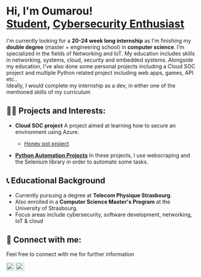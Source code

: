 <h1>Hi, I'm Oumarou! <br/><a href="https://github.com/Songhai9">Student</a>, <a href="https://www.linkedin.com/in/oumarou-maiga-b79938280/">Cybersecurity Enthusiast</a></h1>


<p>I'm currently looking for a <b>20-24 week long internship</b> as I'm finishing my <b>double degree</b> (master + engineering school) in <b>computer science</b>. I’m specialized in the fields of Networking and IoT. My education includes skills in networking, systems, cloud, security and embedded systems. Alongside my education, I've also done some personal projects including a Cloud SOC project and multiple Python related project including web apps, games, API etc.. <br/>Ideally, I would complete my internship as a dev, in either one of the mentioned skills of my curriculum</p>

<h2>👨‍💻 Projects and Interests:</h2>

- <b>Cloud SOC project</b>
  A project aimed at learning how to secure an environment using Azure.
  - [Honey pot project](https://github.com/Songhai9/Cloud-SOC)
    
- [<b>Python Automation Projects</b>](https://github.com/Songhai9/Python-Automation-App-Projects/tree/main)
  In these projects, I use webscraping and the Selenium library in order to automate some tasks.

<h2>📞 Educational Background</h2>

- Currently pursuing a degree at <b>Telecom Physique Strasbourg</b>.
- Also enrolled in a <b>Computer Science Master's Program</b> at the University of Strasbourg.
- Focus areas include cybersecurity, software development, networking, IoT & cloud

<h2>🧣 Connect with me:</h2>
<p>Feel free to connect with me for further information</p>

<a href="https://www.linkedin.com/in/oumarou-maiga-b79938280/">
  <img align="left" alt="Oumarou | LinkedIn" width="22px" src="https://cdn.jsdelivr.net/npm/simple-icons@v3/icons/linkedin.svg" />
</a>

<a href="mailto:oumar.s.m@outlook.fr">
  <img align="left" alt="Oumarou | Email" width="22px" src="https://cdn.jsdelivr.net/npm/simple-icons@v3/icons/gmail.svg" />
</a>



